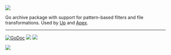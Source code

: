 <img src="http://tjholowaychuk.com:6000/svg/title/GO/ARCHIVE">

Go archive package with support for pattern-based filters and file transformations. Used by [Up](https://github.com/apex/up) and [Apex](https://github.com/apex/apex).

---

[![GoDoc](https://godoc.org/github.com/tj/go-archive?status.svg)](https://godoc.org/github.com/tj/go-archive)
![](https://img.shields.io/badge/license-MIT-blue.svg)
![](https://img.shields.io/badge/status-unstable-yellow.svg)

<a href="https://apex.sh"><img src="http://tjholowaychuk.com:6000/svg/sponsor"></a>
